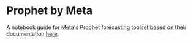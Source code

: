# Prophet by Meta

A notebook guide for Meta\'s Prophet forecasting toolset based on their documentation [here](https://facebook.github.io/prophet/docs/quick_start.html).
